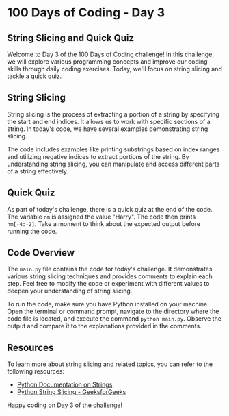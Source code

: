 # 100 Days of Coding - Day 3

## String Slicing and Quick Quiz

Welcome to Day 3 of the 100 Days of Coding challenge! In this challenge, we will explore various programming concepts and improve our coding skills through daily coding exercises. Today, we'll focus on string slicing and tackle a quick quiz.

## String Slicing

String slicing is the process of extracting a portion of a string by specifying the start and end indices. It allows us to work with specific sections of a string. In today's code, we have several examples demonstrating string slicing.

The code includes examples like printing substrings based on index ranges and utilizing negative indices to extract portions of the string. By understanding string slicing, you can manipulate and access different parts of a string effectively.

## Quick Quiz

As part of today's challenge, there is a quick quiz at the end of the code. The variable `nm` is assigned the value "Harry". The code then prints `nm[-4:-2]`. Take a moment to think about the expected output before running the code.

## Code Overview

The `main.py` file contains the code for today's challenge. It demonstrates various string slicing techniques and provides comments to explain each step. Feel free to modify the code or experiment with different values to deepen your understanding of string slicing.

To run the code, make sure you have Python installed on your machine. Open the terminal or command prompt, navigate to the directory where the code file is located, and execute the command `python main.py`. Observe the output and compare it to the explanations provided in the comments.

## Resources

To learn more about string slicing and related topics, you can refer to the following resources:

- [Python Documentation on Strings](https://docs.python.org/3/library/stdtypes.html#text-sequence-type-str)
- [Python String Slicing - GeeksforGeeks](https://www.geeksforgeeks.org/python-string-slicing/)

Happy coding on Day 3 of the challenge!

